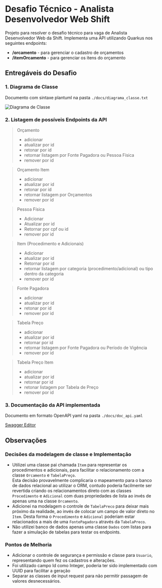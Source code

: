 # Desafio Técnico - Analista Desenvolvedor Web Shift

Projeto para resolver o desafio técnico para vaga de Analista Desenvolvedor Web da Shift. 
Implementa uma API utilizando Quarkus nos seguintes endpoints:
- <b>/orcamento</b> - para gerenciar o cadastro de orçamentos
- <b>/itemOrcamento</b> - para gerenciar os itens do orçamento


## Entregáveis do Desafio

### 1. Diagrama de Classe

Documento com sintaxe plantuml na pasta `./docs/diagrama_classe.txt`

![Diagrama de Classe](https://www.plantuml.com/plantuml/png/ZLH1Znez3BtFhuWuVHyggBroMihkIdle5cdHtarYHfOoCKqSXBhgVs_2b4mYAjGBa1VRxptRuI48U8c3xRI54DGMGs1ufa0Qr4Ud59cLUd62FVfqSZpWIhs99zUdepuUgfC1WLS8cWPqmYlr28893dZc4lMh-qFqpAde5demxAzCwWwLq35LsQNF9dCg-Drhk13Vo1wLlOCb0mQBhWnkm40GFuazWMM_Om6R84nMm5xHHmmwKNDzOHBcIGDNIeE0n31gVRlyJk21NEB_2IP5VcMs26wIllMiqT2e7i-2pWJr8ZXyDCRhi2avn-rWZpPryIgrbgZPKF-N0OmvMu-Q_w7zv4WJlrEFJXEKTXreQB5SlsjdE_ioK_E5MQZPV5QpTXtiWtZGeYOdzwNqTSlLhQUroIeTsAQBgcrZ2SfvwEBGefVeJGp2tq3G4zXonXG3O_jLSdA6zBLs60G3GLFjThitx4xeA6TkmGlfQ26RuoYUGvNSpddC9HzzJvh7EY5QoTHFvoIcP8whrhw2fs6TrovW5dhqV0AJQxm2brDAppsw3ETsHF_bkqyrzBzQBgkTIzEUA6UVbyjS9YxcUUhDdqczhdUUwkt-_X239U3UM-HzG7-2-Z7MvkQZky9zzLQ0ugmWxI9VxSsJlwfCzu3EnC7-1W00)

### 2. Listagem de possíveis Endpoints da API

>Orçamento
>- adicionar
>- atualizar por id
>- retonar por id
>- retornar listagem por Fonte Pagadora ou Pessoa Física
>- remover por id

>Orçamento Item
>- adicionar
>- atualizar por id
>- retonar por id
>- retornar listagem por Orçamentos
>- remover por id

>Pessoa Física
>- Adicionar
>- Atualizar por id
>- Retornar por cpf ou id
>- remover por id

>Item (Procedimento e Adicionais)
>- Adicionar
>- atualizar por id
>- Retornar por id
>- retornar listagem por categoria (procedimento/adicional) ou tipo dentro da categoria 
>- remover por id

>Fonte Pagadora
>- adicionar
>- atualizar por id
>- retonar por id
>- remover por id

>Tabela Preço
>- adicionar
>- atualizar por id
>- retornar por id
>- retornar listagem por Fonte Pagadora ou Período de Vigência 
>- remover por id

>Tabela Preço Item
>- adicionar
>- atualizar por id
>- retornar por id
>- retonar listagem por Tabela de Preço
>- remover por id

### 3. Documentação da API implementada

Documento em formato OpenAPI yaml na pasta `./docs/doc_api.yaml`

[Swagger Editor](https://editor.swagger.io/?url=http://teste.com/arquivo.yaml)

## Observações

### Decisões da modelagem de classe e Implementação
- Utilizei uma classe pai chamada `Item` para representar os procedimentos e adicionais, para facilitar o relacionamento com a classe `Orcamento` e `TabelaPreço`.<br>Esta decisão provavelmente complicaria o mapeamento para o banco de dados relacional ao utilizar o ORM, contudo poderia facilmente ser revertida criando os relacionamentos direto com as classes `Procedimento` e `Adicional` com duas propriedades de lista ao invés de apenas uma na classe `Orcamento`.   
- Adicionei na modelagem o controle de `TabelaPreco` para deixar mais próximo da realidade, ao invés de colocar um campo de valor direto no `Item`. Desta forma o `Procedimento` e `Adicional` poderiam estar relacionados a mais de uma `FontePagadora` através da `TabelaPreco`.
- Não utilizei banco de dados apenas uma classe `Dados` com listas para fazer a simulação de tabelas para testar os endpoints. 

### Pontos de Melhoria
- Adicionar o controle de segurança e permissão e classe para `Usuario`, representando quem fez os cadastros e alterações.
- Foi utilizado campo Id como Integer, poderia ter sido implementado com UUID para facilitar a geração
- Separar as classes de input request para não permitir passagem de valores desnecessários.
